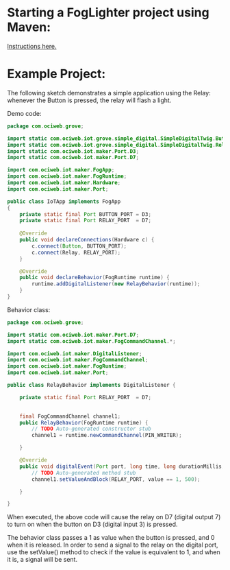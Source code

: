 # Starting a FogLighter project using Maven: 
[Instructions here.](https://github.com/oci-pronghorn/FogLighter/blob/master/README.md)

# Example Project:
The following sketch demonstrates a simple application using the Relay: whenever the Button is pressed, the relay will flash a light.

Demo code:


```java
package com.ociweb.grove;

import static com.ociweb.iot.grove.simple_digital.SimpleDigitalTwig.Button;
import static com.ociweb.iot.grove.simple_digital.SimpleDigitalTwig.Relay;
import static com.ociweb.iot.maker.Port.D3;
import static com.ociweb.iot.maker.Port.D7;

import com.ociweb.iot.maker.FogApp;
import com.ociweb.iot.maker.FogRuntime;
import com.ociweb.iot.maker.Hardware;
import com.ociweb.iot.maker.Port;

public class IoTApp implements FogApp
{
    private static final Port BUTTON_PORT = D3;
    private static final Port RELAY_PORT  = D7;
    
    @Override
    public void declareConnections(Hardware c) {     
        c.connect(Button, BUTTON_PORT); 
        c.connect(Relay, RELAY_PORT);         
    }

    @Override
    public void declareBehavior(FogRuntime runtime) {
    	runtime.addDigitalListener(new RelayBehavior(runtime));
    }
}
```

Behavior class:

```java
package com.ociweb.grove;

import static com.ociweb.iot.maker.Port.D7;
import static com.ociweb.iot.maker.FogCommandChannel.*;

import com.ociweb.iot.maker.DigitalListener;
import com.ociweb.iot.maker.FogCommandChannel;
import com.ociweb.iot.maker.FogRuntime;
import com.ociweb.iot.maker.Port;

public class RelayBehavior implements DigitalListener {

    private static final Port RELAY_PORT  = D7;

	
	final FogCommandChannel channel1;
	public RelayBehavior(FogRuntime runtime) {
		// TODO Auto-generated constructor stub
    	channel1 = runtime.newCommandChannel(PIN_WRITER);

	}

	@Override
	public void digitalEvent(Port port, long time, long durationMillis, int value) {
		// TODO Auto-generated method stub
    	channel1.setValueAndBlock(RELAY_PORT, value == 1, 500);

	}

}
```



When executed, the above code will cause the relay on D7 (digital output 7) to turn on when the button on D3 (digital input 3) is pressed.

The behavior class passes a 1 as value when the button is pressed, and 0 when it is released. In order to send a signal to the relay on the digital port, use the setValue() method to check if the value is equivalent to 1, and when it is, a signal will be sent.
